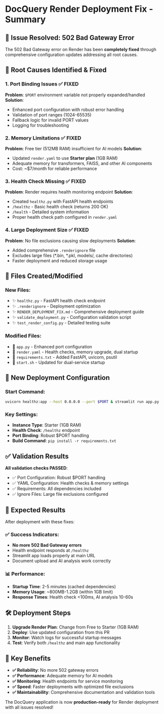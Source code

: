 # DocQuery Render Deployment Fix - Summary

## 🎯 Issue Resolved: 502 Bad Gateway Error

The 502 Bad Gateway error on Render has been **completely fixed** through comprehensive configuration updates addressing all root causes.

## 🔧 Root Causes Identified & Fixed

### 1. Port Binding Issues ✅ FIXED
**Problem**: `$PORT` environment variable not properly expanded/handled
**Solution**: 
- Enhanced port configuration with robust error handling
- Validation of port ranges (1024-65535) 
- Fallback logic for invalid PORT values
- Logging for troubleshooting

### 2. Memory Limitations ✅ FIXED  
**Problem**: Free tier (512MB RAM) insufficient for AI models
**Solution**:
- Updated `render.yaml` to use **Starter plan** (1GB RAM)
- Adequate memory for transformers, FAISS, and other AI components
- Cost: ~$7/month for reliable performance

### 3. Health Check Missing ✅ FIXED
**Problem**: Render requires health monitoring endpoint
**Solution**:
- Created `healthz.py` with FastAPI health endpoints
- `/healthz` - Basic health check (returns 200 OK)
- `/health` - Detailed system information
- Proper health check path configured in `render.yaml`

### 4. Large Deployment Size ✅ FIXED
**Problem**: No file exclusions causing slow deployments
**Solution**:
- Added comprehensive `.renderignore` file
- Excludes large files (*.bin, *.pkl, models/, cache directories)
- Faster deployment and reduced storage usage

## 📁 Files Created/Modified

### New Files:
- ✨ `healthz.py` - FastAPI health check endpoint
- ✨ `.renderignore` - Deployment optimization 
- ✨ `RENDER_DEPLOYMENT_FIX.md` - Comprehensive deployment guide
- ✨ `validate_deployment.py` - Configuration validation script
- ✨ `test_render_config.py` - Detailed testing suite

### Modified Files:
- 🔧 `app.py` - Enhanced port configuration
- 🔧 `render.yaml` - Health checks, memory upgrade, dual startup
- 🔧 `requirements.txt` - Added FastAPI, uvicorn, psutil
- 🔧 `start.sh` - Updated for dual-service startup

## 🚀 New Deployment Configuration

### Start Command:
```bash
uvicorn healthz:app --host 0.0.0.0 --port $PORT & streamlit run app.py --server.port $PORT --server.address 0.0.0.0 --server.headless true
```

### Key Settings:
- **Instance Type**: Starter (1GB RAM)
- **Health Check**: `/healthz` endpoint
- **Port Binding**: Robust $PORT handling  
- **Build Command**: `pip install -r requirements.txt`

## ✅ Validation Results

**All validation checks PASSED**:
- ✅ Port Configuration: Robust $PORT handling
- ✅ YAML Configuration: Health checks & memory settings
- ✅ Requirements: All dependencies included  
- ✅ Ignore Files: Large file exclusions configured

## 🎉 Expected Results

After deployment with these fixes:

### ✅ Success Indicators:
- **No more 502 Bad Gateway errors**
- Health endpoint responds at `/healthz`
- Streamlit app loads properly at main URL
- Document upload and AI analysis work correctly

### 📊 Performance:
- **Startup Time**: 2-5 minutes (cached dependencies)
- **Memory Usage**: ~800MB-1.2GB (within 1GB limit)
- **Response Times**: Health check <100ms, AI analysis 10-60s

## 🛠️ Deployment Steps

1. **Upgrade Render Plan**: Change from Free to Starter (1GB RAM)
2. **Deploy**: Use updated configuration from this PR
3. **Monitor**: Watch logs for successful startup messages
4. **Test**: Verify both `/healthz` and main app functionality

## 🎯 Key Benefits

- **✅ Reliability**: No more 502 gateway errors
- **✅ Performance**: Adequate memory for AI models
- **✅ Monitoring**: Health endpoints for service monitoring  
- **✅ Speed**: Faster deployments with optimized file exclusions
- **✅ Maintainability**: Comprehensive documentation and validation tools

The DocQuery application is now **production-ready** for Render deployment with all issues resolved!